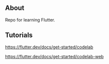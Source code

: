 ## About

Repo for learning Flutter.

## Tutorials

https://flutter.dev/docs/get-started/codelab

https://flutter.dev/docs/get-started/codelab-web

